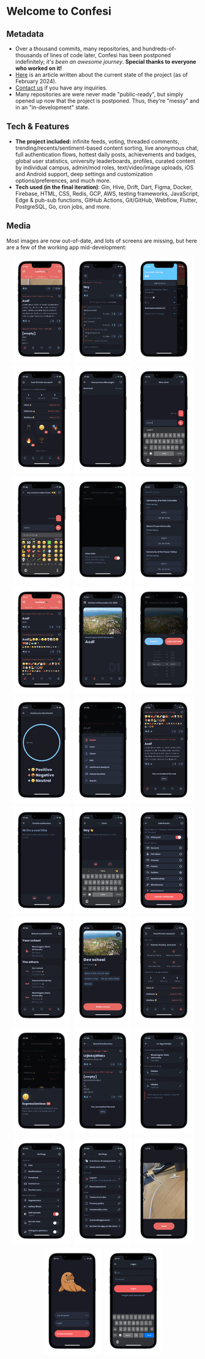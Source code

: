 # Welcome to Confesi

## Metadata

- Over a thousand commits, many repositories, and hundreds-of-thousands of lines of code later, Confesi has been postponed indefinitely; _it's been an awesome journey_. **Special thanks to everyone who worked on it!**
- [Here](https://matthewtrent.me/articles/state-of-confesi) is an article written about the current state of the project (as of February 2024).
- [Contact us](mailto:dev@confesi.com) if you have any inquiries.
- Many repositories are were never made "public-ready", but simply opened up now that the project is postponed. Thus, they're "messy" and in an "in-development" state.

## Tech & Features

- **The project included:** infinite feeds, voting, threaded comments, trending/recents/sentiment-based content sorting, live anonymous chat, full authentication flows, hottest daily posts, achievements and badges, global user statistics, university leaderboards, profiles, curated content by individual campus, admin/mod roles, text/video/image uploads, iOS and Android support, deep settings and customization options/preferences, and much more.
- **Tech used (in the final iteration)**: Gin, Hive, Drift, Dart, Figma, Docker, Firebase, HTML, CSS, Redis, GCP, AWS, testing frameworks, JavaScript, Edge & pub-sub functions, GitHub Actions, Git/GitHub, Webflow, Flutter, PostgreSQL, Go, cron jobs, and more.

## Media

Most images are now out-of-date, and lots of screens are missing, but here are a few of the working app mid-development:

<div style="display: flex; flex-wrap: wrap; gap: 10px; justify-content: center; margin: auto;">
    <img src="https://raw.githubusercontent.com/mattrltrent/random_assets/main/IMG_1831-portrait.png" alt="app" style="width: 150px; height: auto;">
    <img src="https://raw.githubusercontent.com/mattrltrent/random_assets/main/IMG_1857-portrait.png" alt="app" style="width: 150px; height: auto;">
    <img src="https://raw.githubusercontent.com/mattrltrent/random_assets/main/IMG_1832-portrait.png" alt="app" style="width: 150px; height: auto;">
    <img src="https://raw.githubusercontent.com/mattrltrent/random_assets/main/IMG_1850-portrait.png" alt="app" style="width: 150px; height: auto;">
    <img src="https://raw.githubusercontent.com/mattrltrent/random_assets/main/IMG_1833-portrait.png" alt="app" style="width: 150px; height: auto;">
    <img src="https://raw.githubusercontent.com/mattrltrent/random_assets/main/IMG_1834-portrait.png" alt="app" style="width: 150px; height: auto;">
    <img src="https://raw.githubusercontent.com/mattrltrent/random_assets/main/IMG_1835-portrait.png" alt="app" style="width: 150px; height: auto;">
    <img src="https://raw.githubusercontent.com/mattrltrent/random_assets/main/IMG_1836-portrait.png" alt="app" style="width: 150px; height: auto;">
    <img src="https://raw.githubusercontent.com/mattrltrent/random_assets/main/IMG_1837-portrait.png" alt="app" style="width: 150px; height: auto;">
    <img src="https://raw.githubusercontent.com/mattrltrent/random_assets/main/IMG_1838-portrait.png" alt="app" style="width: 150px; height: auto;">
    <img src="https://raw.githubusercontent.com/mattrltrent/random_assets/main/IMG_1839-portrait.png" alt="app" style="width: 150px; height: auto;">
    <img src="https://raw.githubusercontent.com/mattrltrent/random_assets/main/IMG_1840-portrait.png" alt="app" style="width: 150px; height: auto;">
    <img src="https://raw.githubusercontent.com/mattrltrent/random_assets/main/IMG_1841-portrait.png" alt="app" style="width: 150px; height: auto;">
    <img src="https://raw.githubusercontent.com/mattrltrent/random_assets/main/IMG_1842-portrait.png" alt="app" style="width: 150px; height: auto;">
    <img src="https://raw.githubusercontent.com/mattrltrent/random_assets/main/IMG_1843-portrait.png" alt="app" style="width: 150px; height: auto;">
    <img src="https://raw.githubusercontent.com/mattrltrent/random_assets/main/IMG_1844-portrait.png" alt="app" style="width: 150px; height: auto;">
    <img src="https://raw.githubusercontent.com/mattrltrent/random_assets/main/IMG_1845-portrait.png" alt="app" style="width: 150px; height: auto;">
    <img src="https://raw.githubusercontent.com/mattrltrent/random_assets/main/IMG_1846-portrait.png" alt="app" style="width: 150px; height: auto;">
    <img src="https://raw.githubusercontent.com/mattrltrent/random_assets/main/IMG_1847-portrait.png" alt="app" style="width: 150px; height: auto;">
    <img src="https://raw.githubusercontent.com/mattrltrent/random_assets/main/IMG_1848-portrait.png" alt="app" style="width: 150px; height: auto;">
    <img src="https://raw.githubusercontent.com/mattrltrent/random_assets/main/IMG_1849-portrait.png" alt="app" style="width: 150px; height: auto;">
    <img src="https://raw.githubusercontent.com/mattrltrent/random_assets/main/IMG_1851-portrait.png" alt="app" style="width: 150px; height: auto;">
    <img src="https://raw.githubusercontent.com/mattrltrent/random_assets/main/IMG_1852-portrait.png" alt="app" style="width: 150px; height: auto;">
    <img src="https://raw.githubusercontent.com/mattrltrent/random_assets/main/IMG_1853-portrait.png" alt="app" style="width: 150px; height: auto;">
    <img src="https://raw.githubusercontent.com/mattrltrent/random_assets/main/IMG_1854-portrait.png" alt="app" style="width: 150px; height: auto;">
    <img src="https://raw.githubusercontent.com/mattrltrent/random_assets/main/IMG_1855-portrait.png" alt="app" style="width: 150px; height: auto;">
    <img src="https://raw.githubusercontent.com/mattrltrent/random_assets/main/IMG_1856-portrait.png" alt="app" style="width: 150px; height: auto;">
    <img src="https://raw.githubusercontent.com/mattrltrent/random_assets/main/IMG_1858-portrait.png" alt="app" style="width: 150px; height: auto;">
    <img src="https://raw.githubusercontent.com/mattrltrent/random_assets/main/IMG_1859-portrait.png" alt="app" style="width: 150px; height: auto;">
</div>
